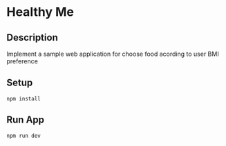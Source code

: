 # Healthy Me

## Description

Implement a sample web application for choose food acording to user BMI preference

## Setup

```
npm install
```

## Run App

```
npm run dev
```
